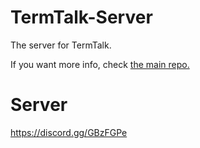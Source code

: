# TermTalk-Server
The server for TermTalk.

If you want more info, check [the main repo.](https://github.com/Terminalfreaks/TermTalk)
# Server
https://discord.gg/GBzFGPe
